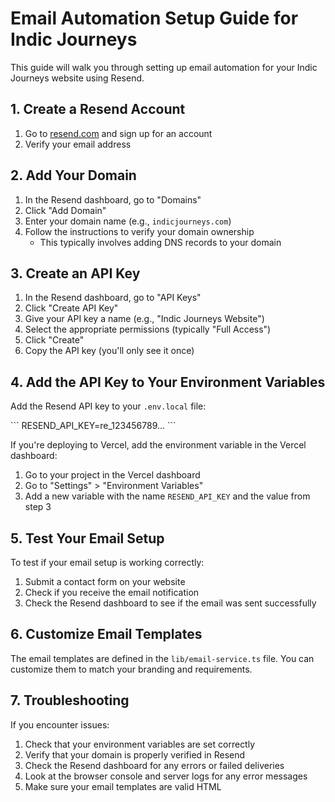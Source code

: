 # Email Automation Setup Guide for Indic Journeys

This guide will walk you through setting up email automation for your Indic Journeys website using Resend.

## 1. Create a Resend Account

1. Go to [resend.com](https://resend.com) and sign up for an account
2. Verify your email address

## 2. Add Your Domain

1. In the Resend dashboard, go to "Domains"
2. Click "Add Domain"
3. Enter your domain name (e.g., `indicjourneys.com`)
4. Follow the instructions to verify your domain ownership
   - This typically involves adding DNS records to your domain

## 3. Create an API Key

1. In the Resend dashboard, go to "API Keys"
2. Click "Create API Key"
3. Give your API key a name (e.g., "Indic Journeys Website")
4. Select the appropriate permissions (typically "Full Access")
5. Click "Create"
6. Copy the API key (you'll only see it once)

## 4. Add the API Key to Your Environment Variables

Add the Resend API key to your `.env.local` file:

\`\`\`
RESEND_API_KEY=re_123456789...
\`\`\`

If you're deploying to Vercel, add the environment variable in the Vercel dashboard:

1. Go to your project in the Vercel dashboard
2. Go to "Settings" > "Environment Variables"
3. Add a new variable with the name `RESEND_API_KEY` and the value from step 3

## 5. Test Your Email Setup

To test if your email setup is working correctly:

1. Submit a contact form on your website
2. Check if you receive the email notification
3. Check the Resend dashboard to see if the email was sent successfully

## 6. Customize Email Templates

The email templates are defined in the `lib/email-service.ts` file. You can customize them to match your branding and requirements.

## 7. Troubleshooting

If you encounter issues:

1. Check that your environment variables are set correctly
2. Verify that your domain is properly verified in Resend
3. Check the Resend dashboard for any errors or failed deliveries
4. Look at the browser console and server logs for any error messages
5. Make sure your email templates are valid HTML

